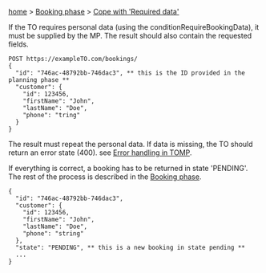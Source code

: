 [home](https://github.com/TOMP-WG/TOMP-API/wiki/) > [Booking phase](Booking-phase.md) > [Cope with 'Required data'](Cope-with-'Required-data'.md)

If the TO requires personal data (using the conditionRequireBookingData), it must be supplied by the MP. The result should also contain the requested fields.

```http
POST https://exampleTO.com/bookings/
{
  "id": "746ac-48792bb-746dac3", ** this is the ID provided in the planning phase **
  "customer": {
    "id": 123456,
    "firstName": "John",
    "lastName": "Doe",
    "phone": "tring"
  }
}
```
The result must repeat the personal data. If data is missing, the TO should return an error state (400). see [Error handling in TOMP](Error-handling-in-TOMP.md).  

If everything is correct, a booking has to be returned in state 'PENDING'. The rest of the process is described in the [Booking phase](Booking-phase#Default-booking-workflow.md).
```
{
  "id": "746ac-48792bb-746dac3",
  "customer": {
    "id": 123456,
    "firstName": "John",
    "lastName": "Doe",
    "phone": "string"
  },
  "state": "PENDING", ** this is a new booking in state pending **
  ...
}
```
